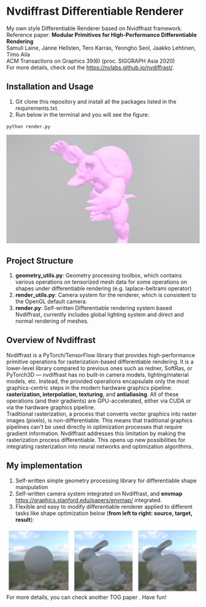 # Nvdiffrast Differentiable Renderer  

My own style Differentiable Renderer based on Nvidffrast framework.  
Reference paper: **Modular Primitives for High-Performance Differentiable Rendering**  
Samuli Laine, Janne Hellsten, Tero Karras, Yeongho Seol, Jaakko Lehtinen, Timo Aila  
ACM Transactions on Graphics 39(6) (proc. SIGGRAPH Asia 2020)  
For more details, check out the <https://nvlabs.github.io/nvdiffrast/>.

## Installation and Usage

1. Git clone this repository and install all the packages listed in the requirements.txt.  
2. Run below in the terminal and you will see the figure:
```
python render.py
```
<img src="imgs/test.png" alt="armadillo" width="600"/> 

## Project Structure
1. **geometry_utils.py**: Geometry processing toolbox, which contains various operations on tensorized mesh data for some operations on shapes under differentiable rendering (e.g. laplace-beltrami operator)  
2. **render_utils.py**: Camera system for the renderer, which is consistent to the OpenGL default camera.  
3. **render.py**: Self-written Differentiable rendering system based Nvdiffrast, currently includes global lighting system and direct and normal rendering of meshes.  


## Overview of Nvdiffrast
Nvdiffrast is a PyTorch/TensorFlow library that provides high-performance primitive operations for rasterization-based differentiable rendering. It is a lower-level library compared to previous ones such as redner, SoftRas, or PyTorch3D — nvdiffrast has no built-in camera models, lighting/material models, etc. Instead, the provided operations encapsulate only the most graphics-centric steps in the modern hardware graphics pipeline: **rasterization, interpolation, texturing**, and **antialiasing**. All of these operations (and their gradients) are GPU-accelerated, either via CUDA or via the hardware graphics pipeline.  
Traditional rasterization, a process that converts vector graphics into raster images (pixels), is non-differentiable. This means that traditional graphics pipelines can't be used directly in optimization processes that require gradient information. Nvdiffrast addresses this limitation by making the rasterization process differentiable. This opens up new possibilities for integrating rasterization into neural networks and optimization algorithms.  

## My implementation

1. Self-written simple geometry processing library for differentiable shape manipulation
2. Self-written camera system integrated on Nvdiffrast, and **envmap** <https://graphics.stanford.edu/papers/envmap/> integrated.
3. Flexible and easy to modify differentiable renderer applied to different tasks like shape optimization below (**from left to right: source, target, result**):
<div style="display: flex; justify-content: space-around;">
  <img src="imgs/source.png" alt="image1" width="300"/>
  <img src="imgs/target.png" alt="image2" width="300"/>
  <img src="imgs/result.png" alt="image3" width="300"/>
</div>
For more details, you can check another TOG paper <https://rgl.epfl.ch/publications/Nicolet2021Large>.  
Have fun!


